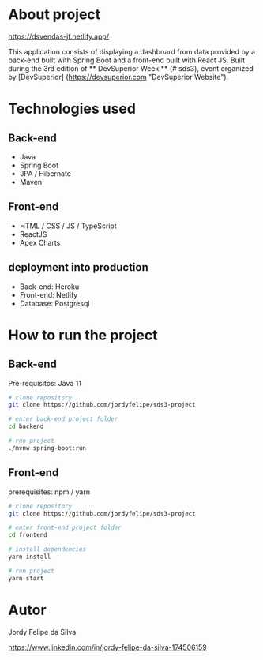 # About project

https://dsvendas-jf.netlify.app/

This application consists of displaying a dashboard from data provided by a back-end built with Spring Boot and a front-end built with React JS.
Built during the 3rd edition of ** DevSuperior Week ** (# sds3), event organized by [DevSuperior] (https://devsuperior.com "DevSuperior Website").

# Technologies used
## Back-end
- Java
- Spring Boot
- JPA / Hibernate
- Maven
## Front-end
- HTML / CSS / JS / TypeScript
- ReactJS
- Apex Charts
## deployment into production
- Back-end: Heroku
- Front-end: Netlify
- Database: Postgresql

# How to run the project

## Back-end
Pré-requisitos: Java 11

```bash
# clone repository
git clone https://github.com/jordyfelipe/sds3-project

# enter back-end project folder
cd backend

# run project
./mvnw spring-boot:run
```

## Front-end
prerequisites: npm / yarn

```bash
# clone repository
git clone https://github.com/jordyfelipe/sds3-project

# enter front-end project folder
cd frontend

# install dependencies
yarn install

# run project
yarn start
```

# Autor

Jordy Felipe da Silva

https://www.linkedin.com/in/jordy-felipe-da-silva-174506159
